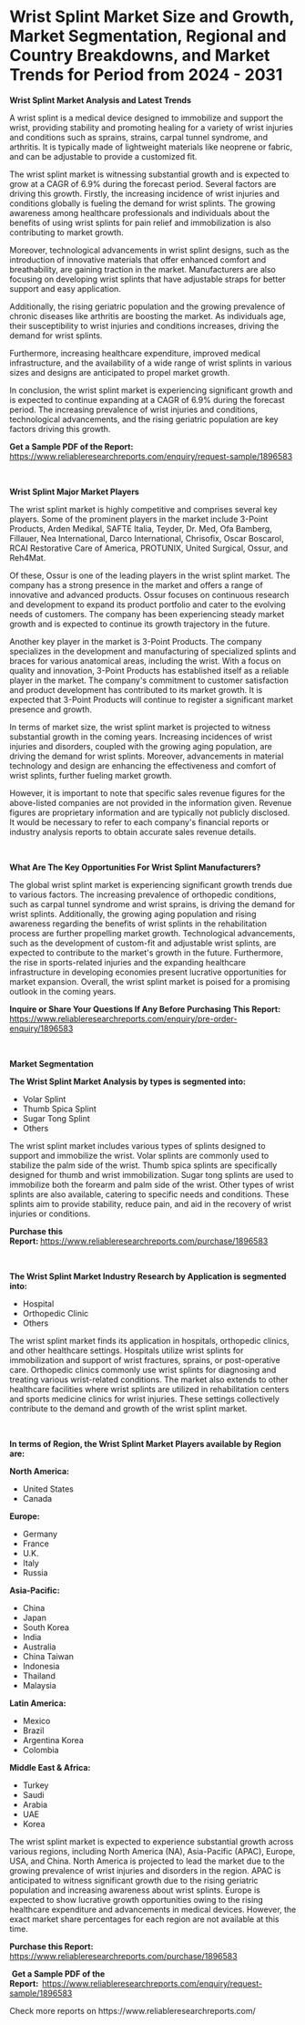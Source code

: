 <p><h1>Wrist Splint Market Size and Growth, Market Segmentation, Regional and Country Breakdowns, and Market Trends for Period from 2024 -  2031</h1></p><p><strong>Wrist Splint Market Analysis and Latest Trends</strong></p>
<p><p>A wrist splint is a medical device designed to immobilize and support the wrist, providing stability and promoting healing for a variety of wrist injuries and conditions such as sprains, strains, carpal tunnel syndrome, and arthritis. It is typically made of lightweight materials like neoprene or fabric, and can be adjustable to provide a customized fit.</p><p>The wrist splint market is witnessing substantial growth and is expected to grow at a CAGR of 6.9% during the forecast period. Several factors are driving this growth. Firstly, the increasing incidence of wrist injuries and conditions globally is fueling the demand for wrist splints. The growing awareness among healthcare professionals and individuals about the benefits of using wrist splints for pain relief and immobilization is also contributing to market growth.</p><p>Moreover, technological advancements in wrist splint designs, such as the introduction of innovative materials that offer enhanced comfort and breathability, are gaining traction in the market. Manufacturers are also focusing on developing wrist splints that have adjustable straps for better support and easy application.</p><p>Additionally, the rising geriatric population and the growing prevalence of chronic diseases like arthritis are boosting the market. As individuals age, their susceptibility to wrist injuries and conditions increases, driving the demand for wrist splints.</p><p>Furthermore, increasing healthcare expenditure, improved medical infrastructure, and the availability of a wide range of wrist splints in various sizes and designs are anticipated to propel market growth.</p><p>In conclusion, the wrist splint market is experiencing significant growth and is expected to continue expanding at a CAGR of 6.9% during the forecast period. The increasing prevalence of wrist injuries and conditions, technological advancements, and the rising geriatric population are key factors driving this growth.</p></p>
<p><strong>Get a Sample PDF of the Report:&nbsp;</strong> <a href="https://www.reliableresearchreports.com/enquiry/request-sample/1896583">https://www.reliableresearchreports.com/enquiry/request-sample/1896583</a></p>
<p>&nbsp;</p>
<p><strong>Wrist Splint Major Market Players</strong></p>
<p><p>The wrist splint market is highly competitive and comprises several key players. Some of the prominent players in the market include 3-Point Products, Arden Medikal, SAFTE Italia, Teyder, Dr. Med, Ofa Bamberg, Fillauer, Nea International, Darco International, Chrisofix, Oscar Boscarol, RCAI Restorative Care of America, PROTUNIX, United Surgical, Ossur, and Reh4Mat.</p><p>Of these, Ossur is one of the leading players in the wrist splint market. The company has a strong presence in the market and offers a range of innovative and advanced products. Ossur focuses on continuous research and development to expand its product portfolio and cater to the evolving needs of customers. The company has been experiencing steady market growth and is expected to continue its growth trajectory in the future.</p><p>Another key player in the market is 3-Point Products. The company specializes in the development and manufacturing of specialized splints and braces for various anatomical areas, including the wrist. With a focus on quality and innovation, 3-Point Products has established itself as a reliable player in the market. The company's commitment to customer satisfaction and product development has contributed to its market growth. It is expected that 3-Point Products will continue to register a significant market presence and growth.</p><p>In terms of market size, the wrist splint market is projected to witness substantial growth in the coming years. Increasing incidences of wrist injuries and disorders, coupled with the growing aging population, are driving the demand for wrist splints. Moreover, advancements in material technology and design are enhancing the effectiveness and comfort of wrist splints, further fueling market growth.</p><p>However, it is important to note that specific sales revenue figures for the above-listed companies are not provided in the information given. Revenue figures are proprietary information and are typically not publicly disclosed. It would be necessary to refer to each company's financial reports or industry analysis reports to obtain accurate sales revenue details.</p></p>
<p>&nbsp;</p>
<p><strong>What Are The Key Opportunities For Wrist Splint Manufacturers?</strong></p>
<p><p>The global wrist splint market is experiencing significant growth trends due to various factors. The increasing prevalence of orthopedic conditions, such as carpal tunnel syndrome and wrist sprains, is driving the demand for wrist splints. Additionally, the growing aging population and rising awareness regarding the benefits of wrist splints in the rehabilitation process are further propelling market growth. Technological advancements, such as the development of custom-fit and adjustable wrist splints, are expected to contribute to the market's growth in the future. Furthermore, the rise in sports-related injuries and the expanding healthcare infrastructure in developing economies present lucrative opportunities for market expansion. Overall, the wrist splint market is poised for a promising outlook in the coming years.</p></p>
<p><strong>Inquire or Share Your Questions If Any Before Purchasing This Report:</strong> <a href="https://www.reliableresearchreports.com/enquiry/pre-order-enquiry/1896583">https://www.reliableresearchreports.com/enquiry/pre-order-enquiry/1896583</a></p>
<p>&nbsp;</p>
<p><strong>Market Segmentation</strong></p>
<p><strong>The Wrist Splint Market Analysis by types is segmented into:</strong></p>
<p><ul><li>Volar Splint</li><li>Thumb Spica Splint</li><li>Sugar Tong Splint</li><li>Others</li></ul></p>
<p><p>The wrist splint market includes various types of splints designed to support and immobilize the wrist. Volar splints are commonly used to stabilize the palm side of the wrist. Thumb spica splints are specifically designed for thumb and wrist immobilization. Sugar tong splints are used to immobilize both the forearm and palm side of the wrist. Other types of wrist splints are also available, catering to specific needs and conditions. These splints aim to provide stability, reduce pain, and aid in the recovery of wrist injuries or conditions.</p></p>
<p><strong>Purchase this Report:&nbsp;</strong><a href="https://www.reliableresearchreports.com/purchase/1896583">https://www.reliableresearchreports.com/purchase/1896583</a></p>
<p>&nbsp;</p>
<p><strong>The Wrist Splint Market Industry Research by Application is segmented into:</strong></p>
<p><ul><li>Hospital</li><li>Orthopedic Clinic</li><li>Others</li></ul></p>
<p><p>The wrist splint market finds its application in hospitals, orthopedic clinics, and other healthcare settings. Hospitals utilize wrist splints for immobilization and support of wrist fractures, sprains, or post-operative care. Orthopedic clinics commonly use wrist splints for diagnosing and treating various wrist-related conditions. The market also extends to other healthcare facilities where wrist splints are utilized in rehabilitation centers and sports medicine clinics for wrist injuries. These settings collectively contribute to the demand and growth of the wrist splint market.</p></p>
<p>&nbsp;</p>
<p><strong>In terms of Region, the Wrist Splint Market Players available by Region are:</strong></p>
<p>
    <p> <strong> North America: </strong>
        <ul>
            <li>United States</li>
            <li>Canada</li>
        </ul>
        </p> 
    <p> <strong> Europe: </strong>
        <ul>
            <li>Germany</li>
            <li>France</li>
            <li>U.K.</li>
            <li>Italy</li>
            <li>Russia</li>
        </ul>
        </p> 
    <p> <strong> Asia-Pacific: </strong>
        <ul>
            <li>China</li>
            <li>Japan</li>
            <li>South Korea</li>
            <li>India</li>
            <li>Australia</li>
            <li>China Taiwan</li>
            <li>Indonesia</li>
            <li>Thailand</li>
            <li>Malaysia</li>
        </ul>
        </p> 
    <p> <strong> Latin America: </strong>
        <ul>
            <li>Mexico</li>
            <li>Brazil</li>
            <li>Argentina Korea</li>
            <li>Colombia</li>
        </ul>
        </p> 
    <p> <strong> Middle East & Africa: </strong>
        <ul>
            <li>Turkey</li>
            <li>Saudi</li>
            <li>Arabia</li>
            <li>UAE</li>
            <li>Korea</li>
        </ul>
    </p>
    </p>
<p><p>The wrist splint market is expected to experience substantial growth across various regions, including North America (NA), Asia-Pacific (APAC), Europe, USA, and China. North America is projected to lead the market due to the growing prevalence of wrist injuries and disorders in the region. APAC is anticipated to witness significant growth due to the rising geriatric population and increasing awareness about wrist splints. Europe is expected to show lucrative growth opportunities owing to the rising healthcare expenditure and advancements in medical devices. However, the exact market share percentages for each region are not available at this time.</p></p>
<p><strong>Purchase this Report: </strong><a href="https://www.reliableresearchreports.com/purchase/1896583">https://www.reliableresearchreports.com/purchase/1896583</a></p>
<p>&nbsp;<strong>Get a Sample PDF of the Report:&nbsp;&nbsp;</strong><a href="https://www.reliableresearchreports.com/enquiry/request-sample/1896583">https://www.reliableresearchreports.com/enquiry/request-sample/1896583</a></p>
<p><strong></strong></p>
<p>Check more reports on https://www.reliableresearchreports.com/</p>